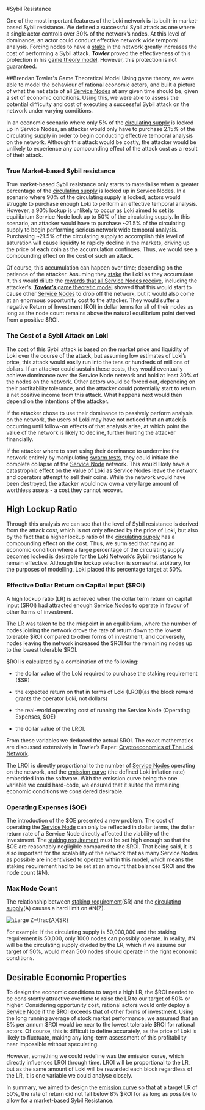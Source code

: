 #Sybil Resistance

One of the most important features of the Loki network is its built-in market-based Sybil resistance. We defined a successful Sybil attack as one where a single actor controls over 30% of the network’s nodes. At this level of dominance, an actor could conduct effective network wide temporal analysis. Forcing nodes to have a [stake](../ServiceNodes/StakingRequirement.md) in the network greatly increases the cost of performing a Sybil attack. ***Towler*** proved the effectiveness of this protection in his
[game theory model](https://loki.network/cryptoeconomics). However, this protection is not guaranteed.

##Brendan Towler's Game Theoretical Model
Using game theory, we were able to model the behaviour of rational economic actors, and built a picture of what the net state of all [Service Nodes](../ServiceNodes/SNOverview.md) at any given time should be, given a set of economic conditions. Using this, we were able to assess the potential difficulty and cost of executing a successful Sybil attack on the network under varying conditions.

In an economic scenario where only 5% of the [circulating supply](../EmissionCurve/#circulating-supply) is locked up in Service Nodes, an attacker would only have to purchase 2.15% of the circulating supply in order to begin conducting effective temporal analysis on the network. Although this attack would be costly, the attacker would be unlikely to experience any compounding effect of the attack cost as a result of their attack.

### True Market-based Sybil resistance
True market-based Sybil resistance only starts to materialise when a greater percentage of the [circulating supply](../EmissionCurve/#circulating-supply) is locked up in Service Nodes. In a scenario where 90% of the circulating supply is locked, actors would struggle to purchase enough Loki to perform an effective temporal analysis. However, a 90% lockup is unlikely to occur as Loki aimed to set its equilibrium Service Node lock up to 50% of the circulating supply. In this scenario, an attacker would have to purchase ~21.5% of the circulating supply to begin performing serious network wide temporal analysis. Purchasing ~21.5% of the circulating supply to accomplish this level of saturation will cause liquidity to rapidly decline in the markets, driving up the price of each coin as the accumulation continues. Thus, we would see a compounding effect on the cost of such an attack.

Of course, this accumulation can happen over time; depending on the patience of the attacker. Assuming they [stake](../ServiceNodes/StakingRequirement.md) the Loki as they accumulate it, this would dilute the [rewards that all Service Nodes receive](../EmissionCurve/#service-node-reward), including the attacker’s. [***Towler’s*** game theoretic model](https://loki.network/cryptoeconomics) showed that this would start to cause other [Service Nodes](../ServiceNodes/SNOverview.md) to drop off the network, but it would also come at an enormous opportunity cost to the attacker.  They would suffer a negative Return of Investment (ROI) in dollar terms for all of their nodes as long as the node count remains above the natural equilibrium point derived from a positive $ROI.

### The Cost of a Sybil Attack on Loki

The cost of this Sybil attack is based on the market price and liquidity of Loki over the course of the attack, but assuming low estimates of Loki’s price, this attack would easily run into the tens or hundreds of millions of dollars. If an attacker could sustain these costs, they would eventually achieve dominance over the Service Node network and hold at least 30% of the nodes on the network.  Other actors would be forced out, depending on their profitability tolerance, and the attacker could potentially start to return a net positive income from this attack. What happens next would then depend on the intentions of the attacker.

If the attacker chose to use their dominance to passively perform analysis on the network, the users of Loki may have not noticed that an attack is occurring until follow-on effects of that analysis arise, at which point the value of the network is likely to decline,  further hurting the attacker financially.

If the attacker where to start using their dominance to undermine the network entirely by manipulating [swarm tests](../Advanced/SwarmFlagging.md), they could initiate the complete collapse of the [Service Node](../ServiceNodes/SNOverview.md) network. This would likely have a catastrophic effect on the value of Loki as Service Nodes leave the network and operators attempt to sell their coins. While the network would have been destroyed, the attacker would now own a very large amount of worthless assets - a cost they cannot recover.

## High Lockup Ratio
Through this analysis we can see that the level of Sybil resistance is derived from the attack cost, which is not only affected by the price of Loki, but also by the fact that a higher lockup ratio of the [circulating supply](../EmissionCurve/#circulating-supply) has a compounding effect on the cost. Thus, we surmised that having an economic condition where a large percentage of the circulating supply becomes locked is desirable for the Loki Network’s Sybil resistance to remain effective. Although the  lockup  selection  is somewhat arbitrary, for the purposes of modelling, Loki placed this percentage target at 50%.

### Effective Dollar Return on Capital Input ($ROI)

A high lockup ratio (LR) is achieved when the dollar term return on capital input ($ROI) had attracted enough [Service Nodes](../ServiceNodes/SNOverview.md) to operate in favour of other forms of investment.

The LR was taken to be the midpoint in an equilibrium, where the number of nodes joining the network drove the rate of return down to the lowest tolerable $ROI compared to other forms of investment, and conversely, nodes leaving the network increased the $ROI for the remaining nodes up to the lowest tolerable $ROI.

$ROI is calculated by a combination of the following:  

- the dollar value of the Loki required to purchase the staking requirement ($SR)

- the expected return on that in terms of Loki (LROI)(as the block reward grants the operator Loki, not dollars)

- the real-world operating cost of running the Service Node (Operating Expenses, $OE) 

- the dollar value of the LROI.

From these variables we deduced the actual $ROI. The exact mathematics are discussed extensively in
Towler’s Paper: [Cryptoeconomics of The Loki Network](https://loki.network/cryptoeconomics).

The LROI is directly proportional to the number of [Service Nodes](../ServiceNodes/SNOverview.md) operating on the network, and the [emission curve](../Advanced/EmissionCurve.md) (the defined Loki inflation rate) embedded into the software. With the emission curve being the one variable we could hard-code, we ensured that it suited the remaining economic conditions we considered desirable.

### Operating Expenses ($OE)
The introduction of the $OE presented a new problem. The cost of operating the [Service Node](../ServiceNodes/SNOverview.md) can only be reflected in dollar terms, the dollar return rate of a Service Node directly affected the viability of the investment. The [staking requirement](../ServiceNodes/StakingRequirement.md) must be set high enough so that the $OE are reasonably negligible compared to the $ROI. That being said, it is also important for the scalability of the network that as many Service Nodes as possible are incentivised to operate within this model, which means the staking requirement had to be set at an amount that balances $ROI and the node count (#N). 

### Max Node Count
The relationship between [staking requirement](../ServiceNodes/StakingRequirement.md)(SR) and the [circulating supply](../EmissionCurve/#circulating-supply)(A) causes a hard limit on #N(Z). 

<img src="https://latex.codecogs.com/svg.latex?\Large&space;Z=\frac{A}{SR}" title="\Large Z=\frac{A}{SR}" />

For example:
If the circulating supply is 50,000,000 and the staking requirement is 50,000, only 1000 nodes can possibly operate. In reality, #N will be the circulating supply divided by the LR, which if we assume our target of 50%, would mean 500 nodes should operate in the right economic conditions.

## Desirable Economic Properties
To design the economic conditions to target a high LR, the $ROI needed to be consistently attractive overtime to raise the LR to our target of 50% or higher. Considering opportunity cost, rational actors would only deploy a [Service Node](../ServiceNodes/SNOverview.md) if the $ROI exceeds that of other forms of investment. Using the long running average of stock market performance, we assumed that an 8% per annum $ROI would be near to the lowest tolerable $ROI for rational actors. Of course, this is difficult to define accurately, as the price of Loki is likely to fluctuate, making any long-term assessment of this profitability near impossible without speculating.

However, something we could redefine was the emission curve, which directly influences LROI through time. LROI will be proportional to the LR, but as the same amount of Loki will be rewarded each block regardless of the LR, it is one variable we could analyse closely.

In summary, we aimed to design the [emission curve](../Advanced/EmissionCurve.md) so that at a target LR of 50%, the rate
of return did not fall below 8% $ROI for as long as possible to allow for a market-based Sybil Resistance.